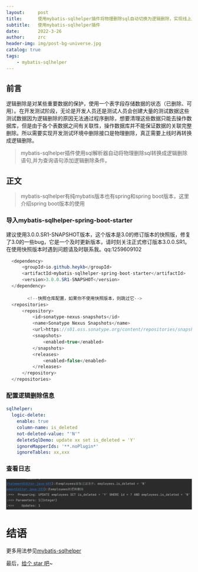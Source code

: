 ```yaml
---
layout:     post
title:      使用mybatis-sqlhelper插件将物理删除sql自动切换为逻辑删除，实现线上用逻辑删除、测试用物理删除
subtitle:   使用mybatis-sqlhelper插件
date:       2022-3-26
author:     zrc
header-img: img/post-bg-universe.jpg
catalog: true
tags:
    - mybatis-sqlhelper
---
```



## 前言
逻辑删除是对某些重要数据的保护，使用一个表字段存储数据的状态（已删除、可用）。在开发测试阶段，无论是开发人员还是测试人员会创建大量的测试数据这些测试数据因为逻辑删除的原因无法通过程序删除，想要清理这些数据只能去操作数据库，但是由于各个表数据之间有关联性，操作数据库并不能保证数据的关联完整删除。所以需要实现开发测试环境中删除接口是物理删除，真正需要上线时再转换成逻辑删除。
> mybatis-sqlhelper插件使用sql解析器自动将物理删除sql转换成逻辑删除语句,并为查询语句添加逻辑删除条件。

## 正文
> mybatis-sqlhelper有纯mybatis版本也有spring和spring boot版本，这里介绍spring boot版本的使用

### 导入mybatis-sqlhelper-spring-boot-starter
建议使用3.0.0.SR1-SNAPSHOT版本，这个版本是3.0的修订版本的快照版，修复了3.0的一些bug，它是一个及时更新版本，请时刻关注正式修订版本3.0.0.SR1。在使用快照版本时遇到问题请及时联系我。qq:1259609102
~~~java
  <dependency>
      <groupId>io.github.heykb</groupId>
      <artifactId>mybatis-sqlhelper-spring-boot-starter</artifactId>
      <version>3.0.0.SR1-SNAPSHOT</version>
  </dependency>

        <!--快照仓库配置，如果你不使用快照版本，则跳过它-->
  <repositories>
      <repository>
          <id>sonatype-nexus-snapshots</id>
          <name>Sonatype Nexus Snapshots</name>
          <url>https://s01.oss.sonatype.org/content/repositories/snapshots/</url>
          <snapshots>
              <enabled>true</enabled>
          </snapshots>
          <releases>
              <enabled>false</enabled>
          </releases>
      </repository>
  </repositories>
~~~

### 配置逻辑删除信息

~~~yml
sqlhelper:
  logic-delete:
    enable: true
    column-name: is_deleted
    not-deleted-value: "'N'"
    deleteSqlDemo: update xx set is_deleted = 'Y'
    ignoreMapperIds: '**.noPlugin*'
    ignoreTables: xx,xxx
~~~

### 查看日志
 ![](/img/2022-06-01-10-31-53.png)

# 结语

更多用法参见[mybatis-sqlhelper](https://github.com/heykb/mybatis-sqlhelper)

最后，[给个 star 吧](https://github.com/heykb/mybatis-sqlhelper)~
